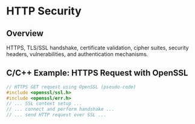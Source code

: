 # HTTP Security

## Overview
HTTPS, TLS/SSL handshake, certificate validation, cipher suites, security headers, vulnerabilities, and authentication mechanisms.

## C/C++ Example: HTTPS Request with OpenSSL
```c
// HTTPS GET request using OpenSSL (pseudo-code)
#include <openssl/ssl.h>
#include <openssl/err.h>
// ... SSL context setup ...
// ... connect and perform handshake ...
// ... send HTTP request over SSL ...
```
